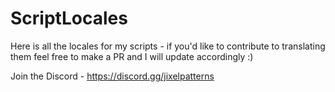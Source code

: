 # ScriptLocales

Here is all the locales for my scripts - if you'd like to contribute to translating them feel free to make a PR and I will update accordingly :)

Join the Discord - https://discord.gg/jixelpatterns